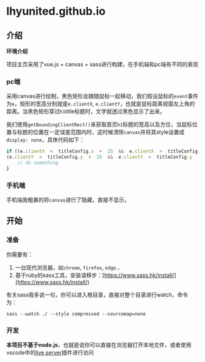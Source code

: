 # lhyunited.github.io

## 介绍
**环境介绍**

项目主页采用了vue.js + canvas + sass进行构建，在手机端和pc端有不同的表现

### pc端
采用canvas进行绘制，黑色矩形会跟随鼠标一起移动，我们假设鼠标的`event`事件为`e`，矩形的宽高分别就是`e.clientX`, `e.clientY`，也就是鼠标距离视窗左上角的距离。当黑色矩形穿过`h1`title标题时，文字就透过黑色显示了出来。

我们使用`getBoundingClientRect()`来获取首页`h1`标题的宽高以及方位，当鼠标位置与标题的位置在一定误差范围内时，这时候清除`canvas`并将其style设置成`display: none`，具体代码如下：

```js
if ((e.clientX  <  titleConfig.x  +  25  &&  e.clientX  >  titleConfig.x  -  25) &&
(e.clientY  <  titleConfig.y  +  25  &&  e.clientY  >  titleConfig.y  -  25)) {
	// do something
}
```

### 手机端
手机端我粗暴的将`canvas`进行了隐藏，直接不显示。

## 开始

### 准备
你需要有：
1. 一台现代浏览器，如`chrome`, `firefox`, `edge`...
2. 基于ruby的sass工具，安装请移步：[https://www.sass.hk/install/](https://www.sass.hk/install/)

有关sass我多说一句，你可以进入根目录，直接对整个目录进行watch，命令为：
```shell
sass --watch ./ --style compressed --sourcemap=none
```

### 开发
**本项目不基于node.js**，也就是说你可以直接在浏览器打开本地文件，或者使用vscode中的[live server](https://marketplace.visualstudio.com/items?itemName=ritwickdey.LiveServer)插件进行访问


